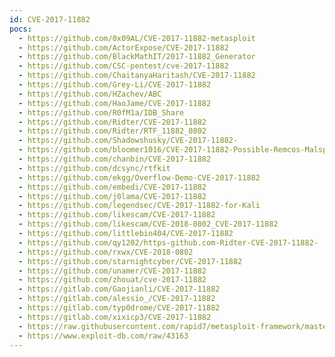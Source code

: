 ```yaml
---
id: CVE-2017-11882
pocs:
  - https://github.com/0x09AL/CVE-2017-11882-metasploit
  - https://github.com/ActorExpose/CVE-2017-11882
  - https://github.com/BlackMathIT/2017-11882_Generator
  - https://github.com/CSC-pentest/cve-2017-11882
  - https://github.com/ChaitanyaHaritash/CVE-2017-11882
  - https://github.com/Grey-Li/CVE-2017-11882
  - https://github.com/HZachev/ABC
  - https://github.com/HaoJame/CVE-2017-11882
  - https://github.com/R0fM1a/IDB_Share
  - https://github.com/Ridter/CVE-2017-11882
  - https://github.com/Ridter/RTF_11882_0802
  - https://github.com/Shadowshusky/CVE-2017-11882-
  - https://github.com/bloomer1016/CVE-2017-11882-Possible-Remcos-Malspam
  - https://github.com/chanbin/CVE-2017-11882
  - https://github.com/dcsync/rtfkit
  - https://github.com/ekgg/Overflow-Demo-CVE-2017-11882
  - https://github.com/embedi/CVE-2017-11882
  - https://github.com/j0lama/CVE-2017-11882
  - https://github.com/legendsec/CVE-2017-11882-for-Kali
  - https://github.com/likescam/CVE-2017-11882
  - https://github.com/likescam/CVE-2018-0802_CVE-2017-11882
  - https://github.com/littlebin404/CVE-2017-11882
  - https://github.com/qy1202/https-github.com-Ridter-CVE-2017-11882-
  - https://github.com/rxwx/CVE-2018-0802
  - https://github.com/starnightcyber/CVE-2017-11882
  - https://github.com/unamer/CVE-2017-11882
  - https://github.com/zhouat/cve-2017-11882
  - https://gitlab.com/Gaojianli/CVE-2017-11882
  - https://gitlab.com/alessio_/CVE-2017-11882
  - https://gitlab.com/typ0drome/CVE-2017-11882
  - https://gitlab.com/xixicp3/CVE-2017-11882
  - https://raw.githubusercontent.com/rapid7/metasploit-framework/master/modules/exploits/windows/fileformat/office_ms17_11882.rb
  - https://www.exploit-db.com/raw/43163
---
```

